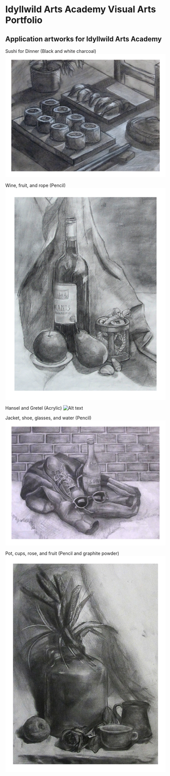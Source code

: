 # Idyllwild Arts Academy Visual Arts Portfolio

## Application artworks for Idyllwild Arts Academy

Sushi for Dinner (Black and white charcoal)
![Still life 1](3-4.JPG)

Wine, fruit, and rope (Pencil)
![Alt text](12.JPG)

Hansel and Gretel (Acrylic)
![Alt text](1-4.JPG)

Jacket, shoe, glasses, and water (Pencil)
![Alt text](<2nd Direct Observation Drawing.JPG>)

Pot, cups, rose, and fruit
 (Pencil and graphite powder)
![Alt text](<1st Direct Observation Drawing.JPG>)